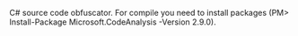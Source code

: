 C# source code obfuscator. For compile you need to install packages (PM> Install-Package Microsoft.CodeAnalysis -Version 2.9.0).
